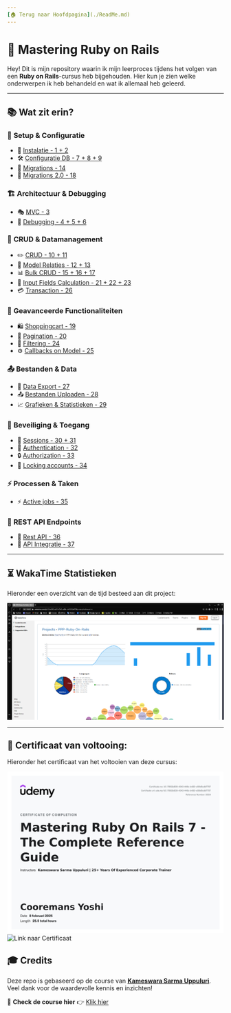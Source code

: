```yaml
---
[🏠 Terug naar Hoofdpagina](./ReadMe.md)
---
```


# 🚀 Mastering Ruby on Rails

Hey! Dit is mijn repository waarin ik mijn leerproces tijdens het volgen van een **Ruby on Rails**-cursus heb bijgehouden. Hier kun je zien welke onderwerpen ik heb behandeld en wat ik allemaal heb geleerd.

---

## 📚 Wat zit erin?

### 🔧 **Setup & Configuratie**

-   📌 [Instalatie - 1 + 2](./readme/ReadMe-Section-1-2.md)
-   🛠️ [Configuratie DB - 7 + 8 + 9](./readme/ReadMe-Section-7-8-9.md)
-   📂 [Migrations - 14](./readme/ReadMe-Section-14.md)
-   📂 [Migrations 2.0 - 18](./readme/ReadMe-Section-18.md)

### 🏗️ **Architectuur & Debugging**

-   🎭 [MVC - 3](./readme/ReadMe-Section-3.md)
-   🐞 [Debugging - 4 + 5 + 6](./readme/ReadMe-Section-4-5-6.md)

### 📝 **CRUD & Datamanagement**

-   ✏️ [CRUD - 10 + 11](./readme/ReadMe-Section-10-11.md)
-   🔗 [Model Relaties - 12 + 13](./readme/ReadMe-Section-12-13.md)
-   📊 [Bulk CRUD - 15 + 16 + 17](./readme/ReadMe-Section-15-16-17.md)
-   🔢 [Input Fields Calculation - 21 + 22 + 23](./readme/ReadMe-Section-21-22-23.md)
-   💳 [Transaction - 26](./readme/ReadMe-Section-26.md)

### 🛒 **Geavanceerde Functionaliteiten**

-   🛍️ [Shoppingcart - 19](./readme/ReadMe-Section-19.md)
-   📑 [Pagination - 20](./readme/ReadMe-Section-20.md)
-   🔎 [Filtering - 24](./readme/ReadMe-Section-24.md)
-   ⚙️ [Callbacks on Model - 25](./readme/ReadMe-Section-25.md)

### 📤 **Bestanden & Data**

-   📂 [Data Export - 27](./readme/ReadMe-Section-27.md)
-   📤 [Bestanden Uploaden - 28](./readme/ReadMe-Section-28.md)
-   📈 [Grafieken & Statistieken - 29](./readme/ReadMe-Section-29.md)

### 🔐 **Beveiliging & Toegang**

-   🔐 [Sessions - 30 + 31](./readme/ReadMe-Section-30-31.md)
-   🔑 [Authentication - 32](./readme/ReadMe-Section-32.md)
-   🔒 [Authorization - 33](./readme/ReadMe-Section-33.md)
-   🚫 [Locking accounts - 34](./readme/ReadMe-Section-34.md)

### ⚡ **Processen & Taken**

-   ⚡ [Active jobs - 35](./readme/ReadMe-Section-35.md)

### 🔄 **REST API Endpoints**

-   📡 [Rest API - 36](./readme/ReadMe-Section-36.md)
-   🚀 [API Integratie - 37](./readme/ReadMe-Section-37.md)

---

## ⏳ WakaTime Statistieken

Hieronder een overzicht van de tijd besteed aan dit project:

![WakaTime](./images/wakatime-stats.png)

---

## 📜 Certificaat van voltooing:

Hieronder het certificaat van het voltooien van deze cursus:

![Certificaat](./images/certificaat.jpg)
![Link naar Certificaat](https://www.udemy.com/certificate/UC-7892b830-4343-448c-b420-e59d5cdb7757/)

## 🎓 Credits

Deze repo is gebaseerd op de course van **[Kameswara Sarma Uppuluri](https://www.udemy.com/user/ksarma/)**.  
Veel dank voor de waardevolle kennis en inzichten!

📌 **Check de course hier** 👉 [Klik hier](https://www.udemy.com/course/rubyonrails7)
